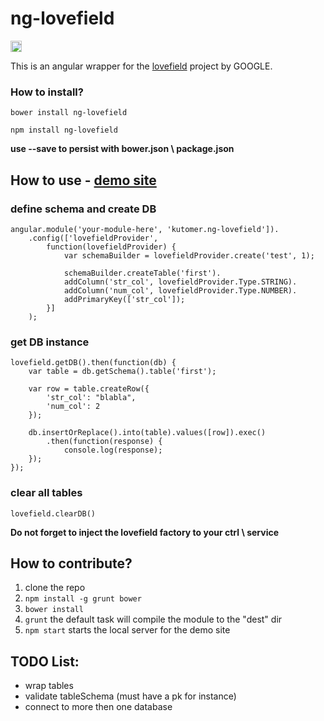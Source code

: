 # ng-lovefield
<a href="https://badge.fury.io/bo/ng-lovefield"><img src="https://badge.fury.io/bo/ng-lovefield.svg" alt="Bower version" height="18"></a>

This is an angular wrapper for the [lovefield](https://github.com/google/lovefield "lovefield repo") project by GOOGLE.

### How to install?
`bower install ng-lovefield`

`npm install ng-lovefield`

**use --save to persist with bower.json \ package.json**

## How to use - [demo site](http://kutomer.github.io/ng-lovefield/)
### define schema and create DB
```
angular.module('your-module-here', 'kutomer.ng-lovefield']).
    .config(['lovefieldProvider',
        function(lovefieldProvider) {
            var schemaBuilder = lovefieldProvider.create('test', 1);
    
            schemaBuilder.createTable('first').
            addColumn('str_col', lovefieldProvider.Type.STRING).
            addColumn('num_col', lovefieldProvider.Type.NUMBER).
            addPrimaryKey(['str_col']);
        }]
    );
```

### get DB instance
```
lovefield.getDB().then(function(db) {
    var table = db.getSchema().table('first');

    var row = table.createRow({
        'str_col': "blabla",
        'num_col': 2
    });

    db.insertOrReplace().into(table).values([row]).exec()
        .then(function(response) {
            console.log(response);
    });
});
```

### clear all tables
```
lovefield.clearDB()
```
**Do not forget to inject the lovefield factory to your ctrl \ service**

## How to contribute?
1. clone the repo
2. `npm install -g grunt bower`
3. `bower install`
4. `grunt` the default task will compile the module to the "dest" dir
5. `npm start` starts the local server for the demo site

## TODO List:
* wrap tables
* validate tableSchema (must have a pk for instance) 
* connect to more then one database
